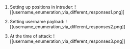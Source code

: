 1. Setting up positions in intruder:
![[username_enumeration_via_different_responses1.png]]

2. Setting username payload:
   ![[username_enumeration_via_different_responses2.png]]

3. At the time of attack:
   ![[username_enumeration_via_different_responses3.png]]
   